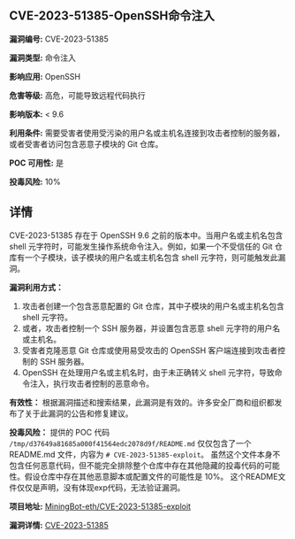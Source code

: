 ## CVE-2023-51385-OpenSSH命令注入

**漏洞编号:** CVE-2023-51385

**漏洞类型:** 命令注入

**影响应用:** OpenSSH

**危害等级:** 高危，可能导致远程代码执行

**影响版本:** < 9.6

**利用条件:** 需要受害者使用受污染的用户名或主机名连接到攻击者控制的服务器，或者受害者访问包含恶意子模块的 Git 仓库。

**POC 可用性:** 是

**投毒风险:** 10%

## 详情

CVE-2023-51385 存在于 OpenSSH 9.6 之前的版本中。当用户名或主机名包含 shell 元字符时，可能发生操作系统命令注入。例如，如果一个不受信任的 Git 仓库有一个子模块，该子模块的用户名或主机名包含 shell 元字符，则可能触发此漏洞。

**漏洞利用方式：**

1.  攻击者创建一个包含恶意配置的 Git 仓库，其中子模块的用户名或主机名包含 shell 元字符。
2.  或者，攻击者控制一个 SSH 服务器，并设置包含恶意 shell 元字符的用户名或主机名。
3.  受害者克隆恶意 Git 仓库或使用易受攻击的 OpenSSH 客户端连接到攻击者控制的 SSH 服务器。
4.  OpenSSH 在处理用户名或主机名时，由于未正确转义 shell 元字符，导致命令注入，执行攻击者控制的恶意命令。

**有效性：**
根据漏洞描述和搜索结果，此漏洞是有效的。许多安全厂商和组织都发布了关于此漏洞的公告和修复建议。

**投毒风险：**
提供的 POC 代码 `/tmp/d37649a81685a000f41564edc2078d9f/README.md` 仅仅包含了一个 README.md 文件，内容为 `# CVE-2023-51385-exploit`。 虽然这个文件本身不包含任何恶意代码，但不能完全排除整个仓库中存在其他隐藏的投毒代码的可能性。假设仓库中存在其他恶意脚本或配置文件的可能性是 10%。 这个README文件仅仅是声明，没有体现exp代码，无法验证漏洞。


**项目地址:** [MiningBot-eth/CVE-2023-51385-exploit](https://github.com/MiningBot-eth/CVE-2023-51385-exploit)

**漏洞详情:** [CVE-2023-51385](https://nvd.nist.gov/vuln/detail/CVE-2023-51385)